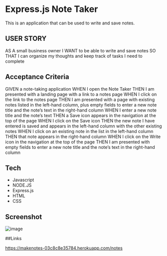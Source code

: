 # Express.js Note Taker

This is an application that can be used to write and save notes.

## USER STORY
AS A small business owner
I WANT to be able to write and save notes
SO THAT I can organize my thoughts and keep track of tasks I need to complete

## Acceptance Criteria


GIVEN a note-taking application
WHEN I open the Note Taker
THEN I am presented with a landing page with a link to a notes page
WHEN I click on the link to the notes page
THEN I am presented with a page with existing notes listed in the left-hand column, plus empty fields to enter a new note title and the note’s text in the right-hand column
WHEN I enter a new note title and the note’s text
THEN a Save icon appears in the navigation at the top of the page
WHEN I click on the Save icon
THEN the new note I have entered is saved and appears in the left-hand column with the other existing notes
WHEN I click on an existing note in the list in the left-hand column
THEN that note appears in the right-hand column
WHEN I click on the Write icon in the navigation at the top of the page
THEN I am presented with empty fields to enter a new note title and the note’s text in the right-hand column

## Tech

- Javascript 
- NODE.JS
- Express.js
- HTML
- CSS

## Screenshot

![image](https://github.com/AshtonJ7/makenotes/assets/62944042/ce7cdec2-12cd-43cb-b81c-b111a45b91e2)

##Links

https://makenotes-03c8c8e35784.herokuapp.com/notes
